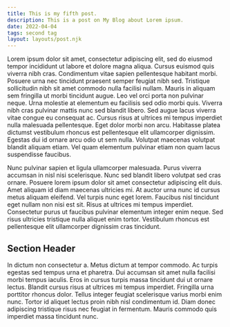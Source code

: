 ```yaml
---
title: This is my fifth post.
description: This is a post on My Blog about Lorem ipsum.
date: 2022-04-04
tags: second tag
layout: layouts/post.njk
---
```

Lorem ipsum dolor sit amet, consectetur adipiscing elit, sed do eiusmod tempor incididunt ut labore et dolore magna aliqua. Cursus euismod quis viverra nibh cras. Condimentum vitae sapien pellentesque habitant morbi. Posuere urna nec tincidunt praesent semper feugiat nibh sed. Tristique sollicitudin nibh sit amet commodo nulla facilisi nullam. Mauris in aliquam sem fringilla ut morbi tincidunt augue. Leo vel orci porta non pulvinar neque. Urna molestie at elementum eu facilisis sed odio morbi quis. Viverra nibh cras pulvinar mattis nunc sed blandit libero. Sed augue lacus viverra vitae congue eu consequat ac. Cursus risus at ultrices mi tempus imperdiet nulla malesuada pellentesque. Eget dolor morbi non arcu. Habitasse platea dictumst vestibulum rhoncus est pellentesque elit ullamcorper dignissim. Egestas dui id ornare arcu odio ut sem nulla. Volutpat maecenas volutpat blandit aliquam etiam. Vel quam elementum pulvinar etiam non quam lacus suspendisse faucibus.

Nunc pulvinar sapien et ligula ullamcorper malesuada. Purus viverra accumsan in nisl nisi scelerisque. Nunc sed blandit libero volutpat sed cras ornare. Posuere lorem ipsum dolor sit amet consectetur adipiscing elit duis. Amet aliquam id diam maecenas ultricies mi. At auctor urna nunc id cursus metus aliquam eleifend. Vel turpis nunc eget lorem. Faucibus nisl tincidunt eget nullam non nisi est sit. Risus at ultrices mi tempus imperdiet. Consectetur purus ut faucibus pulvinar elementum integer enim neque. Sed risus ultricies tristique nulla aliquet enim tortor. Vestibulum rhoncus est pellentesque elit ullamcorper dignissim cras tincidunt.

## Section Header

In dictum non consectetur a. Metus dictum at tempor commodo. Ac turpis egestas sed tempus urna et pharetra. Dui accumsan sit amet nulla facilisi morbi tempus iaculis. Eros in cursus turpis massa tincidunt dui ut ornare lectus. Blandit cursus risus at ultrices mi tempus imperdiet. Fringilla urna porttitor rhoncus dolor. Tellus integer feugiat scelerisque varius morbi enim nunc. Tortor id aliquet lectus proin nibh nisl condimentum id. Diam donec adipiscing tristique risus nec feugiat in fermentum. Mauris commodo quis imperdiet massa tincidunt nunc.